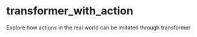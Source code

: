 # transformer_with_action
Explore how actions in the real world can be imitated through transformer
